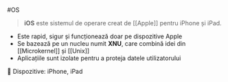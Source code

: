#OS

> **iOS** este sistemul de operare creat de [[Apple]] pentru iPhone și iPad.

- Este rapid, sigur și funcționează doar pe dispozitive Apple
- Se bazează pe un nucleu numit **XNU**, care combină idei din [[Microkernel]] și [[Unix]]
- Aplicațiile sunt izolate pentru a proteja datele utilizatorului

📱 Dispozitive: iPhone, iPad